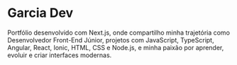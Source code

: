 # Garcia Dev
Portfólio desenvolvido com Next.js, onde compartilho minha trajetória como Desenvolvedor Front-End Júnior, projetos com JavaScript, TypeScript, Angular, React, Ionic, HTML, CSS e Node.js, e minha paixão por aprender, evoluir e criar interfaces modernas.
